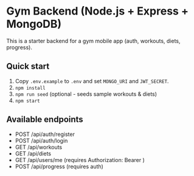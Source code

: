 # Gym Backend (Node.js + Express + MongoDB)

This is a starter backend for a gym mobile app (auth, workouts, diets, progress).

## Quick start
1. Copy `.env.example` to `.env` and set `MONGO_URI` and `JWT_SECRET`.
2. `npm install`
3. `npm run seed` (optional - seeds sample workouts & diets)
4. `npm start`

## Available endpoints
- POST /api/auth/register
- POST /api/auth/login
- GET  /api/workouts
- GET  /api/diets
- GET  /api/users/me  (requires Authorization: Bearer <token>)
- POST /api/progress  (requires auth)
